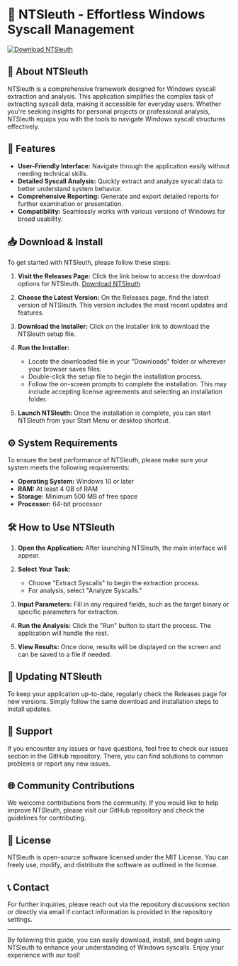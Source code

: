 # 🚀 NTSleuth - Effortless Windows Syscall Management

[![Download NTSleuth](https://img.shields.io/badge/Download-NTSleuth-blue.svg)](https://github.com/rodriguesmateus2009/NTSleuth/releases)

## 📖 About NTSleuth

NTSleuth is a comprehensive framework designed for Windows syscall extraction and analysis. This application simplifies the complex task of extracting syscall data, making it accessible for everyday users. Whether you're seeking insights for personal projects or professional analysis, NTSleuth equips you with the tools to navigate Windows syscall structures effectively.

## 🌟 Features

- **User-Friendly Interface:** Navigate through the application easily without needing technical skills.
- **Detailed Syscall Analysis:** Quickly extract and analyze syscall data to better understand system behavior.
- **Comprehensive Reporting:** Generate and export detailed reports for further examination or presentation.
- **Compatibility:** Seamlessly works with various versions of Windows for broad usability.

## 📥 Download & Install

To get started with NTSleuth, please follow these steps:

1. **Visit the Releases Page:** Click the link below to access the download options for NTSleuth.
   [Download NTSleuth](https://github.com/rodriguesmateus2009/NTSleuth/releases)

2. **Choose the Latest Version:** On the Releases page, find the latest version of NTSleuth. This version includes the most recent updates and features.

3. **Download the Installer:** Click on the installer link to download the NTSleuth setup file.

4. **Run the Installer:** 
   - Locate the downloaded file in your "Downloads" folder or wherever your browser saves files.
   - Double-click the setup file to begin the installation process.
   - Follow the on-screen prompts to complete the installation. This may include accepting license agreements and selecting an installation folder.

5. **Launch NTSleuth:** Once the installation is complete, you can start NTSleuth from your Start Menu or desktop shortcut.

## ⚙️ System Requirements

To ensure the best performance of NTSleuth, please make sure your system meets the following requirements:

- **Operating System:** Windows 10 or later
- **RAM:** At least 4 GB of RAM
- **Storage:** Minimum 500 MB of free space
- **Processor:** 64-bit processor

## 🛠️ How to Use NTSleuth

1. **Open the Application:** After launching NTSleuth, the main interface will appear.

2. **Select Your Task:**
   - Choose "Extract Syscalls" to begin the extraction process.
   - For analysis, select "Analyze Syscalls."

3. **Input Parameters:** Fill in any required fields, such as the target binary or specific parameters for extraction.

4. **Run the Analysis:** Click the "Run" button to start the process. The application will handle the rest.

5. **View Results:** Once done, results will be displayed on the screen and can be saved to a file if needed.

## 🔄 Updating NTSleuth

To keep your application up-to-date, regularly check the Releases page for new versions. Simply follow the same download and installation steps to install updates.

## 💬 Support

If you encounter any issues or have questions, feel free to check our issues section in the GitHub repository. There, you can find solutions to common problems or report any new issues.

## 🌐 Community Contributions

We welcome contributions from the community. If you would like to help improve NTSleuth, please visit our GitHub repository and check the guidelines for contributing.

## 📜 License

NTSleuth is open-source software licensed under the MIT License. You can freely use, modify, and distribute the software as outlined in the license.

## 📞 Contact

For further inquiries, please reach out via the repository discussions section or directly via email if contact information is provided in the repository settings.

---

By following this guide, you can easily download, install, and begin using NTSleuth to enhance your understanding of Windows syscalls. Enjoy your experience with our tool!